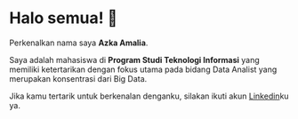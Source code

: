 # Halo semua! 👋

Perkenalkan nama saya **Azka Amalia**.<br>

Saya adalah mahasiswa di **Program Studi Teknologi Informasi** yang memiliki ketertarikan dengan fokus utama pada bidang Data Analist yang merupakan konsentrasi dari Big Data.<br>

Jika kamu tertarik untuk berkenalan denganku, silakan ikuti akun [Linkedin](linkedin.com/in/azka-amalia-297a40311)ku ya.



<!--
**azk107/azk107** is a ✨ _special_ ✨ repository because its `README.md` (this file) appears on your GitHub profile.

Here are some ideas to get you started:

- 🔭 I’m currently working on ...
- 🌱 I’m currently learning ...
- 👯 I’m looking to collaborate on ...
- 🤔 I’m looking for help with ...
- 💬 Ask me about ...
- 📫 How to reach me: ...
- 😄 Pronouns: ...
- ⚡ Fun fact: ...
-->
